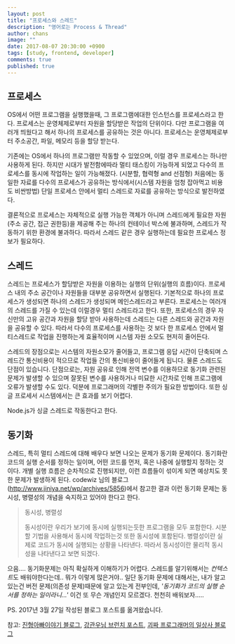 ```yaml
---
layout: post
title: "프로세스와 스레드"
description: "영어로는 Process & Thread"
author: chans
image: ""
date: 2017-08-07 20:30:00 +0900
tags: [study, frontend, developer]
comments: true
published: true
---
```


## 프로세스

OS에서 어떤 프로그램을 실행했을때, 그 프로그램에대한 인스턴스를 프로세스라고 한다. 프로세스는 운영체제로부터 자원을 할당받은 작업의 단위이다. 다만 프로그램을 여러개 띄웠다고 해서 하나의 프로세스를 공유하는 것은 아니다. 프로세스는 운영체제로부터 주소공간, 파일, 메모리 등을 할당 받는다. 

기존에는 OS에서 하나의 프로그램만 작동할 수 있었으며, 이럴 경우 프로세스는 하나만 사용하게 된다. 하지만 시대가 발전함에따라 멀티 태스킹이 가능하게 되었고 다수의 프로세스를 동시에 작업하는 일이 가능해졌다. (시분할, 협력형 and 선점형) 처음에는 동일한 자료를 다수의 프로세스가 공유하는 방식에서(시스템 자원을 엄청 잡아먹고 비용도 비싼방법) 단일 프로세스 안에서 멀티 스레드로 자료를 공유하는 방식으로 발전하였다. 

결론적으로 프로세스는 자체적으로 실행 가능한 객체가 아니며 스레드에게 필요한 자원(주소 공간, 접근 권한등)을 제공해 주는 하나의 컨테이너 박스에 불과하며, 스레드가 작동하기 위한 환경에 불과하다. 따라서 스레드 같은 경우 실행하는데 필요한 프로세스 정보가 필요하다.

## 스레드 
스레드는 프로세스가 할당받은 자원을 이용하는 실행의 단위(실행의 흐름)이다. 프로세스 내의 주소 공간이나 자원들을 대부분 공유하면서 실행된다. 기본적으로 하나의 프로세스가 생성되면 하나의 스레드가 생성되며 메인스레드라고 부른다. 프로세스는 여러개의 스레드를 가질 수 있는데 이럴경우 멀티 스레드라고 한다. 또한, 프로세스의 경우 자신만의 고유 공간과 자원을 할당 받아 사용하는데 스레드는 다른 스레드와 공간과 자원을 공유할 수 있다. 따라서 다수의 프로세스를 사용하는 것 보다 한 프로세스 안에서 멀티스레드로 작업을 진행하는게 효율적이며 시스템 자원 소모도 현저히 줄어든다. 

스레드의 장점으로는 시스템의 자원소모가 줄어들고, 프로그램 응답 시간이 단축되며 스레드간 통신비용이 적으므로 작업들 간의 통신비용이 줄어들게 됩니다. 물론 스레드도 단점이 있습니다. 단점으로는, 자원 공유로 인해 전역 변수를 이용하므로 동기화 관련된 문제가 발생할 수 있으며 잘못된 변수를 사용하거나 미묘한 시간차로 인해 프로그램에 오류가 발생할 수도 있다. 덕분에 프로그래머의 각별한 주의가 필요한 방법이다. 또한 싱글 프로세서 시스템에서는 큰 효과를 보기 어렵다. 

Node.js가 싱글 스레드로 작동한다고 한다.

## 동기화
스레드, 특히 멀티 스레드에 대해 배우다 보면 나오는 문제가 동기화 문제이다. 동기화란 코드의 실행 순서를 정하는 일이며, 어떤 코드를 먼저, 혹은 나중에 실행할지 정하는 것이다. 개별 실행 흐름은 순차적으로 진행되지만, 이런 흐름들이 섞이게 되면 예상치도 못한 문제가 발생하게 된다. codewiz 님의 블로그(http://www.jiniya.net/wp/archives/5856)에서 참고한 결과 이런 동기화 문제는 동시성, 병렬성의 개념을 숙지하고 있어야 한다고 한다. 

> 동시성, 병렬성
> 
> 동시성이란 우리가 보기에 동시에 실행되는듯한 프로그램을 모두 포함한다. 시분할 기법을 사용해서 동시에 작업하는것 또한 동시성에 포함된다. 병렬성이란 실제로 코드가 동시에 실행되는 상황을 나타낸다. 따라서 동시성이란 물리적 동시성을 나타낸다고 보면 되겠다.

으음.... 동기화문제는 아직 확실하게 이해하기가 어렵다. 스레드를 알기위해서는 *컨텍스트*도 배워야한다는데.. 뭐가 이렇게 많은거야.. 일단 동기화 문제에 대해서는, 내가 알고있는건 버전 문제(의존성 문제)때문에 알고 있는게 전부인데, *'동기화가 코드의 실행 순서를 정하는 일이라니...'* 이건 또 무슨 개념인지 모르겠다. 천천히 배워보자.....

PS. 2017년 3월 27일 작성된 블로그 포스트를 옮겨왔습니다.

참고: 
[진형아빠이야기 블로그](http://ralf79.tistory.com/34), 
[강관우님 브런치 포스트](https://brunch.co.kr/@kd4/3), 
[괴짜 프로그래머의 일상사 블로그](http://www.jiniya.net/wp/archives/5856)








